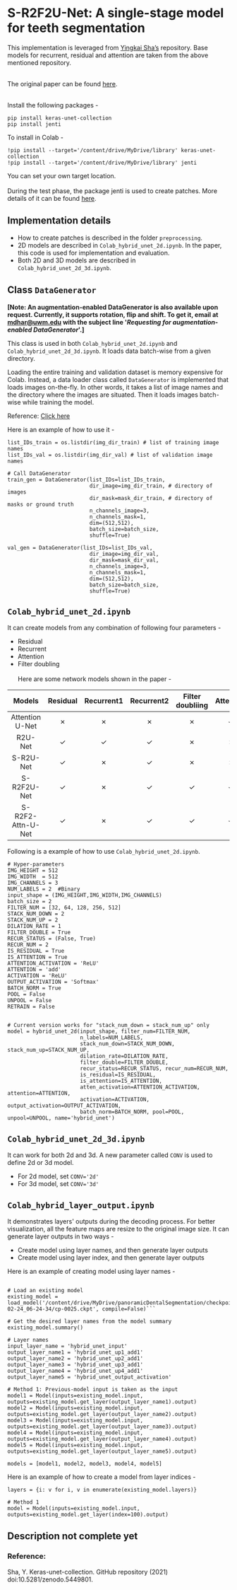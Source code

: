# S-R2F2U-Net: A single-stage model for teeth segmentation
This implementation is leveraged from [Yingkai Sha’s](https://github.com/yingkaisha/keras-unet-collection) repository. Base models for recurrent, residual and attention are taken from the above mentioned repository. <br><br>

The original paper can be found [here](https://arxiv.org/abs/2204.02939). <br><br>

Install the following packages - 
```
pip install keras-unet-collection
pip install jenti
```
To install in Colab - 
```
!pip install --target='/content/drive/MyDrive/library' keras-unet-collection
!pip install --target='/content/drive/MyDrive/library' jenti
```
You can set your own target location. <br><br>
During the test phase, the package jenti is used to create patches. More details of it can be found [here](https://github.com/mrinal054/patch_and_merge).

## Implementation details
* How to create patches is described in the folder `preprocessing`.
* 2D models are described in `Colab_hybrid_unet_2d.ipynb`. In the paper, this code is used for implementation and evaluation. 
* Both 2D and 3D models are described in `Colab_hybrid_unet_2d_3d.ipynb`.

Class `DataGenerator`
----------------------------
**[Note: An augmentation-enabled DataGenerator is also available upon request. Currently, it supports rotation, flip and shift. To get it, email at mdhar@uwm.edu with the subject line '*Requesting for augmentation-enabled DataGenerator*'.]**

This class is used in both `Colab_hybrid_unet_2d.ipynb` and `Colab_hybrid_unet_2d_3d.ipynb`. It loads data batch-wise from a given directory. <br>

Loading the entire training and validation dataset is memory expensive for Colab. Instead, a data loader class called `DataGenerator` is implemented that loads images on-the-fly. In other words, it takes a list of image names and the directory where the images are situated. Then it loads images batch-wise while training the model. <br>

Reference: [Click here](https://stanford.edu/~shervine/blog/keras-how-to-generate-data-on-the-fly) <br>

Here is an example of how to use it - 
```
list_IDs_train = os.listdir(img_dir_train) # list of training image names 
list_IDs_val = os.listdir(img_dir_val) # list of validation image names

# Call DataGenerator
train_gen = DataGenerator(list_IDs=list_IDs_train,
                          dir_image=img_dir_train, # directory of images
                          dir_mask=mask_dir_train, # directory of masks or ground truth
                          n_channels_image=3,
                          n_channels_mask=1,
                          dim=(512,512),
                          batch_size=batch_size,
                          shuffle=True)

val_gen = DataGenerator(list_IDs=list_IDs_val,
                          dir_image=img_dir_val,
                          dir_mask=mask_dir_val,
                          n_channels_image=3,
                          n_channels_mask=1,
                          dim=(512,512),
                          batch_size=batch_size,
                          shuffle=True)
```

`Colab_hybrid_unet_2d.ipynb`
----------------------------
It can create models from any combination of following four parameters - <br>
* Residual
* Recurrent
* Attention
* Filter doubling <br><br>
Here are some network models shown in the paper - <br>


| Models | Residual | Recurrent1 | Recurrent2 | Filter doubliing | Attention |
| :---: | :---: |  :---: |  :---: |  :---: |  :---: |
| Attention U-Net | &cross; |  &cross; | &cross; | &cross; | &check; |
| R2U-Net | &check; |  &check; | &check; | &cross; | &cross; |
| S-R2U-Net | &check; |  &cross; | &check; | &cross; | &cross; |
| S-R2F2U-Net | &check; |  &cross; | &check; | &check; | &check; |
| S-R2F2-Attn-U-Net | &check; |  &cross; | &check; | &check; | &check; |

Following is a example of how to use `Colab_hybrid_unet_2d.ipynb`.

```
# Hyper-parameters
IMG_HEIGHT = 512 
IMG_WIDTH  = 512 
IMG_CHANNELS = 3 
NUM_LABELS = 2  #Binary
input_shape = (IMG_HEIGHT,IMG_WIDTH,IMG_CHANNELS)
batch_size = 2
FILTER_NUM = [32, 64, 128, 256, 512]
STACK_NUM_DOWN = 2
STACK_NUM_UP = 2
DILATION_RATE = 1
FILTER_DOUBLE = True
RECUR_STATUS = (False, True)
RECUR_NUM = 2
IS_RESIDUAL = True
IS_ATTENTION = True
ATTENTION_ACTIVATION = 'ReLU'
ATTENTION = 'add'
ACTIVATION = 'ReLU'
OUTPUT_ACTIVATION = 'Softmax'
BATCH_NORM = True
POOL = False
UNPOOL = False
RETRAIN = False


# Current version works for "stack_num_down = stack_num_up" only
model = hybrid_unet_2d(input_shape, filter_num=FILTER_NUM, 
                       n_labels=NUM_LABELS, 
                       stack_num_down=STACK_NUM_DOWN, stack_num_up=STACK_NUM_UP, 
                       dilation_rate=DILATION_RATE,
                       filter_double=FILTER_DOUBLE,
                       recur_status=RECUR_STATUS, recur_num=RECUR_NUM,
                       is_residual=IS_RESIDUAL,
                       is_attention=IS_ATTENTION,
                       atten_activation=ATTENTION_ACTIVATION, attention=ATTENTION,
                       activation=ACTIVATION, output_activation=OUTPUT_ACTIVATION, 
                       batch_norm=BATCH_NORM, pool=POOL, unpool=UNPOOL, name='hybrid_unet')
```

`Colab_hybrid_unet_2d_3d.ipynb`
-------------------------------
It can work for both 2d and 3d. A new parameter called `CONV` is used to define 2d or 3d model. 
* For 2d model, set `CONV='2d'`
* For 3d model, set `CONV='3d'`

`Colab_hybrid_layer_output.ipynb`
---------------------------------
It demonstrates layers' outputs during the decoding process. For better visualization, all the feature maps are resize to the original image size. It can generate layer outputs in two ways - 
* Create model using layer names, and then generate layer outputs
* Create model using layer index, and then generate layer outputs

Here is an example of creating model using layer names - 

```from keras.models import load_model

# Load an existing model
existing_model = load_model('/content/drive/MyDrive/panoramicDentalSegmentation/checkpoints/hybrid_unet_2d/recur_F_T_residual_filter_double/2022-02-24_06-24-34/cp-0025.ckpt', compile=False)```

# Get the desired layer names from the model summary
existing_model.summary()

# Layer names
input_layer_name = 'hybrid_unet_input'
output_layer_name1 = 'hybrid_unet_up1_add1'
output_layer_name2 = 'hybrid_unet_up2_add1'
output_layer_name3 = 'hybrid_unet_up3_add1'
output_layer_name4 = 'hybrid_unet_up4_add1'
output_layer_name5 = 'hybrid_unet_output_activation'

# Method 1: Previous-model input is taken as the input
model1 = Model(inputs=existing_model.input, outputs=existing_model.get_layer(output_layer_name1).output)
model2 = Model(inputs=existing_model.input, outputs=existing_model.get_layer(output_layer_name2).output)
model3 = Model(inputs=existing_model.input, outputs=existing_model.get_layer(output_layer_name3).output)
model4 = Model(inputs=existing_model.input, outputs=existing_model.get_layer(output_layer_name4).output)
model5 = Model(inputs=existing_model.input, outputs=existing_model.get_layer(output_layer_name5).output)

models = [model1, model2, model3, model4, model5]
```
Here is an example of how to create a model from layer indices - 
```
layers = {i: v for i, v in enumerate(existing_model.layers)}

# Method 1
model = Model(inputs=existing_model.input, outputs=existing_model.get_layer(index=100).output)
```
## Description not complete yet

### Reference:
Sha, Y. Keras-unet-collection. GitHub repository (2021) doi:10.5281/zenodo.5449801.
